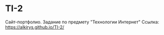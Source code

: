 # TI-2
Сайт-портфолио. Задание по предмету "Технологии Интернет"
Ссылка: https://alkirys.github.io/TI-2/
